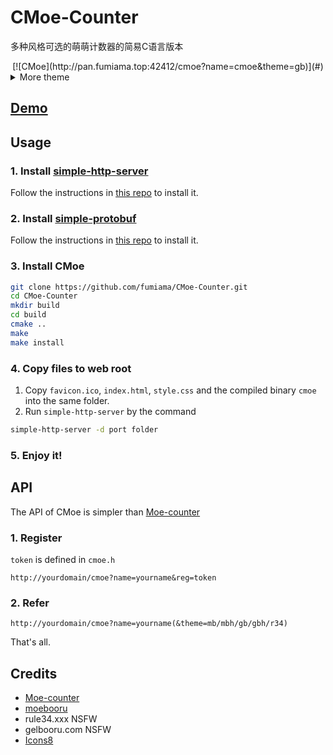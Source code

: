 # CMoe-Counter

多种风格可选的萌萌计数器的简易C语言版本

<div align=center>
[![CMoe](http://pan.fumiama.top:42412/cmoe?name=cmoe&theme=gb)](#)
</div>

<details>
<summary>More theme</summary>

##### moebooru(mb)
![moebooru](https://count.getloli.com/get/@demo?theme=moebooru)

##### rule34(r34)
![Rule34](https://count.getloli.com/get/@demo?theme=rule34)

##### gelbooru(gb)
![Gelbooru](https://count.getloli.com/get/@demo?theme=gelbooru)</details>

## [Demo](http://pan.fumiama.top:42412/)

## Usage
### 1. Install [simple-http-server](https://github.com/fumiama/simple-http-server)
Follow the instructions in [this repo](https://github.com/fumiama/simple-http-server) to install it.
### 2. Install [simple-protobuf](https://github.com/fumiama/simple-protobuf)
Follow the instructions in [this repo](https://github.com/fumiama/simple-protobuf) to install it.
### 3. Install CMoe
```bash
git clone https://github.com/fumiama/CMoe-Counter.git
cd CMoe-Counter
mkdir build
cd build
cmake ..
make
make install
```
### 4. Copy files to web root
1. Copy `favicon.ico`, `index.html`, `style.css` and the compiled binary `cmoe` into the same folder.
2. Run `simple-http-server` by the command
```bash
simple-http-server -d port folder
```
### 5. Enjoy it!

## API
The API of CMoe is simpler than [Moe-counter](https://github.com/journey-ad/Moe-counter)
### 1. Register
`token` is defined in `cmoe.h`
```
http://yourdomain/cmoe?name=yourname&reg=token
```
### 2. Refer
```
http://yourdomain/cmoe?name=yourname(&theme=mb/mbh/gb/gbh/r34)
```
That's all.
## Credits
*   [Moe-counter](https://github.com/journey-ad/Moe-counter)
*   [moebooru](https://github.com/moebooru/moebooru)
*   rule34.xxx NSFW
*   gelbooru.com NSFW
*   [Icons8](https://icons8.com/icons/set/star)
